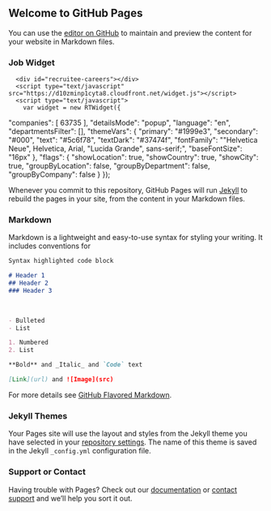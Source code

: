 ## Welcome to GitHub Pages

You can use the [editor on GitHub](https://github.com/TeoChiriac/Notion-Recruitee-Widget/edit/gh-pages/index.md) to maintain and preview the content for your website in Markdown files.

### Job Widget 

      <div id="recruitee-careers"></div>
      <script type="text/javascript" src="https://d10zminp1cyta8.cloudfront.net/widget.js"></script>
      <script type="text/javascript">
        var widget = new RTWidget({ 
 "companies": [
   63735
 ],
 "detailsMode": "popup",
 "language": "en",
 "departmentsFilter": [],
 "themeVars": {
   "primary": "#1999e3",
   "secondary": "#000",
   "text": "#5c6f78",
   "textDark": "#37474f",
   "fontFamily": "\"Helvetica Neue\", Helvetica, Arial, \"Lucida Grande\", sans-serif;",
   "baseFontSize": "16px"
 },
 "flags": {
   "showLocation": true,
   "showCountry": true,
   "showCity": true,
   "groupByLocation": false,
   "groupByDepartment": false,
   "groupByCompany": false
 }
 });
      </script>



Whenever you commit to this repository, GitHub Pages will run [Jekyll](https://jekyllrb.com/) to rebuild the pages in your site, from the content in your Markdown files.

### Markdown

Markdown is a lightweight and easy-to-use syntax for styling your writing. It includes conventions for

```markdown
Syntax highlighted code block

# Header 1
## Header 2
### Header 3
      
      

- Bulleted
- List

1. Numbered
2. List

**Bold** and _Italic_ and `Code` text

[Link](url) and ![Image](src)
```

For more details see [GitHub Flavored Markdown](https://guides.github.com/features/mastering-markdown/).

### Jekyll Themes

Your Pages site will use the layout and styles from the Jekyll theme you have selected in your [repository settings](https://github.com/TeoChiriac/Notion-Recruitee-Widget/settings/pages). The name of this theme is saved in the Jekyll `_config.yml` configuration file.

### Support or Contact

Having trouble with Pages? Check out our [documentation](https://docs.github.com/categories/github-pages-basics/) or [contact support](https://support.github.com/contact) and we’ll help you sort it out.
